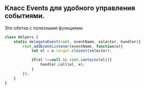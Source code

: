 ## Класс Events для удобного управления событиями.
Это обетка с полезными функциями.

```javascript
class Helpers {
    static delegateEvent(root, eventName, selector, handler){
        root.addEventListener(eventName, function(e){
            let el = e.target.closest(selector);

            if(el !==null && root.contains(el)){
                handler.call(el, e);
            }
        });
    }
}
```


